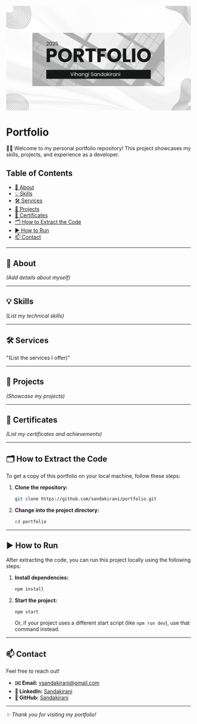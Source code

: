 ![Background](image/background.png)

# Portfolio

👩‍💻 Welcome to my personal portfolio repository! This project showcases my skills, projects, and experience as a developer.

## Table of Contents

- [📖 About](#about)
- [💡 Skills](#skills)
- [🛠️ Services](#services)
- [🚀 Projects](#projects)
- [📜 Certificates](#certificates)
- [🗂️ How to Extract the Code](#how-to-extract-the-code)
- [▶️ How to Run](#how-to-run)
- [📫 Contact](#contact)

---

## 📖 About

*(Add details about myself)*

---

## 💡 Skills

*(List my technical skills)*

---

## 🛠️ Services

"(List the services I offer)"

---

## 🚀 Projects

*(Showcase my projects)*

---

## 📜 Certificates

*(List my certificates and achievements)*

---

## 🗂️ How to Extract the Code

To get a copy of this portfolio on your local machine, follow these steps:

1. **Clone the repository:**

   ```bash
   git clone https://github.com/sandakirani/portfolio.git
   ```

2. **Change into the project directory:**

   ```bash
   cd portfolio
   ```

---

## ▶️ How to Run

After extracting the code, you can run this project locally using the following steps:

1. **Install dependencies:**

   ```bash
   npm install
   ```

2. **Start the project:**

   ```bash
   npm start
   ```

   Or, if your project uses a different start script (like `npm run dev`), use that command instead.

---

## 📫 Contact

Feel free to reach out!

- **✉️ Email:** vsandakirani@gmail.com  
- **🔗 LinkedIn:** [Sandakirani](https://linkedin.com/in/vihangi-sandakirani)  
- **🐙 GitHub:** [Sandakirani](https://github.com/sandakirani)

---

*✨ Thank you for visiting my portfolio!*
